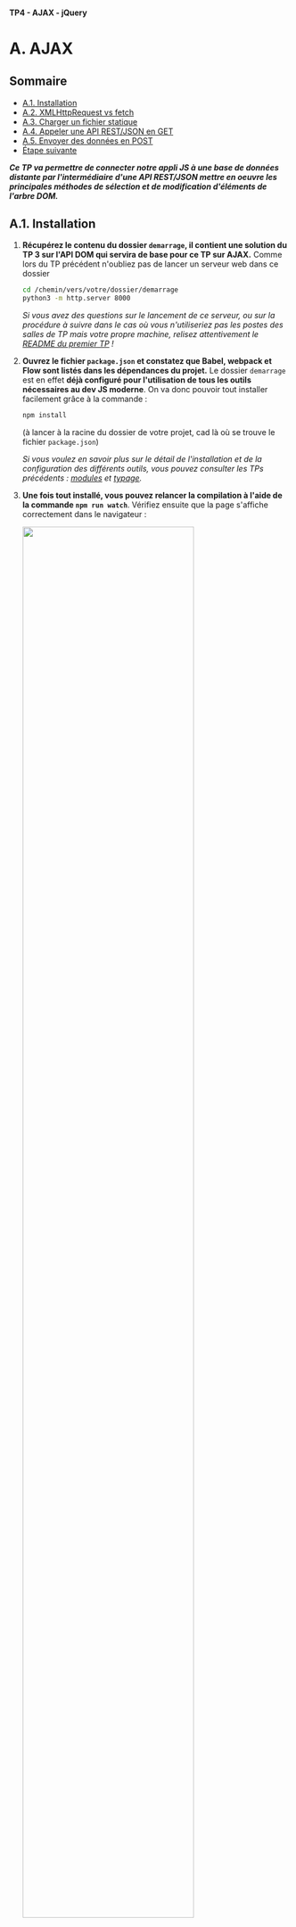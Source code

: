 #### TP4 - AJAX - jQuery <!-- omit in toc -->
# A. AJAX <!-- omit in toc -->

## Sommaire <!-- omit in toc -->
- [A.1. Installation](#a1-installation)
- [A.2. XMLHttpRequest vs fetch](#a2-xmlhttprequest-vs-fetch)
- [A.3. Charger un fichier statique](#a3-charger-un-fichier-statique)
- [A.4. Appeler une API REST/JSON en GET](#a4-appeler-une-api-restjson-en-get)
- [A.5. Envoyer des données en POST](#a5-envoyer-des-données-en-post)
- [Étape suivante](#Étape-suivante)

***Ce TP va permettre de connecter notre appli JS à une base de données distante par l'intermédiaire d'une API REST/JSON mettre en oeuvre les principales méthodes de sélection et de modification d'éléments de l'arbre DOM.***

## A.1. Installation
1. **Récupérez le contenu du dossier `demarrage`, il contient une solution du TP 3 sur l'API DOM qui servira de base pour ce TP sur AJAX.** Comme lors du TP précédent n'oubliez pas de lancer un serveur web dans ce dossier
	```bash
	cd /chemin/vers/votre/dossier/demarrage
	python3 -m http.server 8000
	```
	*Si vous avez des questions sur le lancement de ce serveur, ou sur la procédure à suivre dans le cas où vous n'utiliseriez pas les postes des salles de TP mais votre propre machine, relisez attentivement le [README du premier TP](../01-premiers-pas-en-js/README.md#Préparatifs) !*

2. **Ouvrez le fichier `package.json` et constatez que Babel, webpack et Flow sont listés dans les dépendances du projet.** Le dossier `demarrage` est en effet **déjà configuré pour l'utilisation de tous les outils nécessaires au dev JS moderne**. On va donc pouvoir tout installer facilement grâce à la commande :
	```bash
	npm install
	```
	(à lancer à la racine du dossier de votre projet, cad là où se trouve le fichier `package.json`)

	*Si vous voulez en savoir plus sur le détail de l'installation et de la configuration des différents outils, vous pouvez consulter les TPs précédents : [modules](../02-poo-modules-typage/C-modules.md#c2-rendre-les-modules-compatibles-avec-les-vieux-navigateurs) et [typage](../02-poo-modules-typage/D-typage.md#d1-installation-et-configuration).*

3. **Une fois tout installé, vous pouvez relancer la compilation à l'aide de la commande `npm run watch`**. Vérifiez ensuite que la page s'affiche correctement dans le navigateur :<br>

	<a href="images/pizzaland-apidom-fin.jpg"><img src="images/pizzaland-apidom-fin.jpg" width="80%"></a>

	Tout au long du TP pensez à vérifier **régulièrement** que les types que vous utilisez pour les variables, paramètres et valeurs de retour des fonctions/méthodes, sont corrects à l'aide de la commande `./node_modules/.bin/flow`

## A.2. XMLHttpRequest vs fetch
Comme vu en cours (*récupérez si ce n'est pas déjà fait le pdf sur moodle !*) il existe deux méthodes pour charger/envoyer des données en JS : [XMLHttpRequest](https://developer.mozilla.org/en-US/docs/Web/API/XMLHttpRequest) et l'[API fetch](https://developer.mozilla.org/en-US/docs/Web/API/Fetch_API/Using_Fetch)

**C'est l'API fetch que nous utiliserons dans ce TP.**
<br>En effet, elle dispose d'une syntaxe plus concise, avec laquelle il est plus facile de chaîner les traitements grâce aux [Promises](https://developer.mozilla.org/fr/docs/Web/JavaScript/Guide/Utiliser_les_promesses).

Pour rappel, le support navigateur de l'API fetch est plutôt bon, mais il reste encore plusieurs points problématiques :

<a href="https://caniuse.com/#feat=fetch"><img src="images/caniuse-fetch-2019-03-02.png" width="80%"></a>

Comme on peut le voir, **aucune version d'Internet Explorer n'est compatible avec l'API fetch**. C'est aussi le cas des versions d'android 4.4.4 et inférieures. Heureusement, un [polyfill](https://fr.wikipedia.org/wiki/Polyfill) développé par Github est disponible ici : https://github.com/github/fetch. Sur un projet réel il faudrait mettre en place ce polyfill, mais pour gagner du temps nous ignorerons cette problématique dans le TP (ne faites pas ça dans la vraie vie !).


## A.3. Charger un fichier statique
**Avant de connecter notre application au serveur REST/JSON, nos allons nous entraîner sur un fichier statique.**

1. **Créez un fichier `news.html` à la racine du dossier `demarrage` avec le code html suivant** :
	```html
	<article class="jumbotron">
	  <h1>Welcome to PizzaLand !</h1>
	  <p>
	    Cette semaine découvrez notre nouvelle pizza
	    <strong class="spicy">
			Spicy
			<img src="images/hot.svg" class="spicy-icon" />
		</strong>
	    aux délicieuses saveurs épicées !
	  </p>
	</article>
	```
2. **Dans le fichier main.js, à la fin du code, lancez le chargement du fichier `news.html` avec l'API fetch** :
	```js
	fetch('./news.html');
	```

	Rechargez la page html dans le navigateur et vérifiez dans l'onglet Network/Réseau des devtools que votre page lance bien le chargement du fichier `news.html` :

	<a href="images/readme/ajax-news-html-network.jpg"><img src="images/readme/ajax-news-html-network.jpg" width="80%"></a>

	Notez qu'il s'agit bien d'une requête HTTP et pas d'un appel à un fichier local : l'URL de la requête est bien http://localhost:8000/news.html c'est donc bien le serveur HTTP (lancé par Python si vous utilisez les ordis des salles TP) qui génère la réponse HTTP retournée au navigateur.

	Maintenant que l'on arrive à charger le fichier, reste à exploiter les données qu'il contient !
3. **Commencez par inspecter la réponse retournée par `fetch()` grâce à la méthode `.then()`** :
	```js
	fetch('./news.html')
		.then( (response:Response) => console.log(response) );
	```

	Rechargez la page et regardez ce qui s'affiche dans la console : il s'agit de l'objet de type [Response](https://developer.mozilla.org/en-US/docs/Web/API/Response) retourné par l'API fetch.

	Comme vu en cours, cet objet contient notamment des propriétés `ok`, `status` et `statusText` qui permettent d'en savoir plus sur la réponse HTTP retournée par le serveur.

4. **On va maintenant pouvoir récupérer les données brutes contenues dans la réponse HTTP grâce à la méthode [response.text()](https://developer.mozilla.org/en-US/docs/Web/API/Body/text)** :
	```js
	fetch('./news.html')
	  .then( (response:Response) => response.text() )
	  .then( (responseText:string) => console.log(responseText) );
	```
	Vérifiez que la console affiche bien le contenu HTML du fichier `news.html` :

	<a href="images/readme/ajax-news-html-console.jpg"><img src="images/readme/ajax-news-html-console.jpg" width="80%"></a>

	*Maintenant que l'on est capable de récupérer le contenu du fichier `news.html` il ne reste plus qu'à **l'injecter dans la page HTML** !*

5. **Pour bien comprendre l'ordre d'exécution ajoutons des instructions `console.log()` dans le code précédent comme suit** :
	```js
	console.log(1);
	fetch('./news.html')
	  .then( (response:Response) => response.text() )
	  .then( (responseText:string) => console.log(responseText) );
	console.log(2);
	```
    Regardez dans quel ordre s'affichent les log dans la console :
	<a href="images/readme/ajax-news-html-console2.jpg"><img src="images/readme/ajax-news-html-console2.jpg" width="80%"></a>

	Est-ce que cela vous semble normal ? Non ? C'est pourtant logique : la fonction qui est passée au deuxième `.then()` n'est exécutée qu'une fois que la requête http est terminée (càd. une fois que le fichier est fini de télécharger). Le reste du code continue de s'exécuter en attendant que la requête se termine !

	Si vous avez compris, vous pouvez effacer les `console.log` inutiles et passer à la suite. Sinon appelez le professeur !

1. **À l'aide de l'API DOM injectez le contenu du fichier `news.html` dans la section de classe `newsContainer`** (cf. ligne 32 du fichier `index.html`). Plutôt que de tout coder dans le `.then()` on va passer par une nouvelle fonction `displayNews`:
	```js
	function displayNews(html:string):void {
	    const newsContainer:?HTMLElement = document.querySelector('.newsContainer');
	    if (newsContainer) {
	        newsContainer.innerHTML = html;
	    }
	}
    fetch('./news.html')
	    .then( (response:Response) => response.text() )
	    .then( displayNews );
	```

	Le résultat obtenu doit être ceci :

	<a href="images/readme/ajax-news-innerhtml.jpg"><img src="images/readme/ajax-news-innerhtml.jpg" width="80%"></a>

## A.4. Appeler une API REST/JSON en GET
**Maintenant que l'on est capables de récupérer une ressource externe en JS et d'en afficher le contenu, connectons notre application au serveur REST développé en cours de programmation répartie !!!**

1. **Téléchargez le serveur REST/JSON sur https://framadrop.org/r/iSYxsSDK4W#X5NBp4bHJ0xdUWQ9ogqWdpsRYr60E/YBQaRBX7Jtiy8=**
2. **Lancez le serveur dans un terminal** :
	```bash
	java -jar pizzaland-jar-with-dependencies.jar
	```
3. **Vérifiez que le serveur fonctionne correctement en ouvrant dans votre navigateur la page http://localhost:8080/api/v1/pizzas**

	<a href="images/pizzaland-server-get-pizzas.jpg"><img src="images/pizzaland-server-get-pizzas.jpg" width="80%"></a>

4. Dans le fichier `main.js` commencez par **supprimer** les lignes suivantes :
	- ligne 3 :
		```js
		import data from './data.js';
		```
	- lignes 12 et 13 :
		```js
		homePage.data = data;
		PageRenderer.renderPage( homePage ); // liste des vidéos
		```
5. Toujours dans le fichier `main.js`, à la fin du fichier, lancez un appel AJAX vers l'URL http://localhost:8080/api/v1/pizzas. Puis, en vous inspirant de ce qui a été fait pour les news, créez une fonction `renderHome()` qui :
	- est appelée lorsque l'appel AJAX est terminé
	- qui n'a qu'un seul paramètre nommé `data` (facultatif) qui correspond au tableau des pizzas retourné par l'API
	- qui envoie le tableau de pizzas à la `homePage` et qui l'affiche grâce à la classe `PageRenderer` :
		```js
		if (data) {
			homePage.data = data;
		}
		PageRenderer.renderPage(homePage);
		```

	Ca y est ! La page s'affiche maintenant avec la liste complète des pizzas contenues dans la base de données du serveur REST !! :metal: :tada: :trophy: :pizza: :beers:

	<a href="images/readme/ajax-get-pizzas-innerhtml.gif"><img src="images/readme/ajax-get-pizzas-innerhtml.gif" width="80%"></a>

## A.5. Envoyer des données en POST
**Maintenant que l'on arrive à charger des données depuis l'API REST tentons à l'inverse d'envoyer des données au serveur !**

Dans la méthode `submit` (méthode déclenchée à la soumission du formulaire) de la classe `AddPizzaPage`, appelez le webservice `POST` sur `/api/v1/pizzas` afin d'ajouter une nouvelle pizza **avec les informations saisies par l'utilisateur** (uniquement si aucune erreur de saisie n'est détectée !).

La technique à utiliser pour envoyer les données au serveur dépendent de la façon dont est codé le webservice. Ici, le webservice s'attend à recevoir une requête dont le `"Content-Type"` est `"application/json"`. Il faut donc envoyer à fetch une chaîne de caractères encodée en en JSON grâce à [`JSON.stringify`](https://developer.mozilla.org/en-US/docs/Web/JavaScript/Reference/Global_Objects/JSON/stringify) :

```js
fetch(
	'http://localhost:8080/api/v1/pizzas',
	{
		method:'POST',
		headers: { 'Content-Type': 'application/json' },
		body: JSON.stringify(pizza)
	}
);
```

Le webservice `POST` `/api/v1/pizzas` s'attend à recevoir en paramètre une chaîne JSON de la forme suivante (*les données doivent être remplacées par celles saisies par l'utilisateur dans le formulaire*) :
```json
{
	"nom":"Savoyarde",
	"base":"crème",
	"prix_petite": 8,
	"prix_grande": 10.5,
	"ingredients": [7, 8, 9, 12]
}
```
On notera que les prix sont exprimés en nombre et pas en chaînes de caractères et que les ingrédients sont un tableau contenant les ids des ingrédients à associer à la pizza.

Si l'envoi s'est bien passé, le webservice retourne en entête un status `201 Created` et dans le corps de la réponse le JSON correspondant à la pizza créée :

<a href="images/readme/ajax-post-201.jpg"><img src="images/readme/ajax-post-201.jpg" width="80%"></a>

<a href="images/readme/ajax-post-response.jpg"><img src="images/readme/ajax-post-response.jpg" width="80%"></a>

Si tout s'est bien passé, vous pouvez recharger la page et constater que la pizza que vous avez saisie dans le formulaire s'est ajoutée en bas de la liste sur la HomePage :

<a href="images/readme/ajax-post-resultat-liste.jpg"><img src="images/readme/ajax-post-resultat-liste.jpg" width="80%"></a>

## Étape suivante
Maintenant que l'on est capable de faire communiquer notre appli JS avec un serveur distant, nous allons voir dans le prochain exercice comment simplifier notre code à l'aide de jQuery : [B. jQuery](./B-jquery.md).)